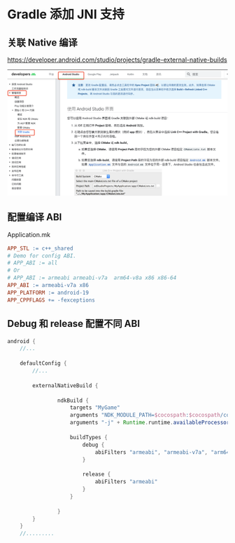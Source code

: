 # Gradle 添加 JNI 支持

## 关联 Native 编译
https://developer.android.com/studio/projects/gradle-external-native-builds

![](images/8_week_linke_jni_with_gradle.png)


## 配置编译 ABI

Application.mk

```makefile
APP_STL := c++_shared
# Demo for config ABI.
# APP_ABI := all
# Or
# APP_ABI := armeabi armeabi-v7a  arm64-v8a x86 x86-64
APP_ABI := armeabi-v7a x86
APP_PLATFORM := android-19
APP_CPPFLAGS += -fexceptions
```

## Debug 和 release 配置不同 ABI

```gradle
android {
    //...

    defaultConfig {
        //...

        externalNativeBuild {

                ndkBuild {
                    targets "MyGame"
                    arguments "NDK_MODULE_PATH=$cocospath:$cocospath/cocos:$cocospath/external:$cocospath/cocos/prebuilt-mk:$cocospath/extensions"
                    arguments "-j" + Runtime.runtime.availableProcessors()

                    buildTypes {
                        debug {
                            abiFilters "armeabi", "armeabi-v7a", "arm64-v8a"
                        }

                        release {
                            abiFilters "armeabi"
                        }
                    }

                }
        }
    }
    //.........

```
